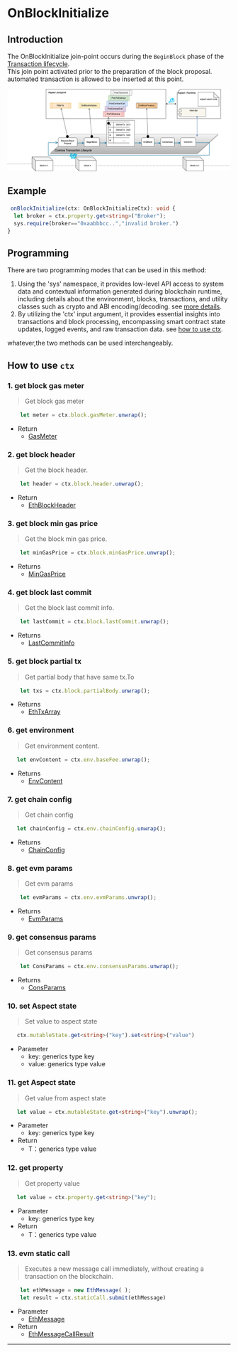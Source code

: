 # OnBlockInitialize

## Introduction

The OnBlockInitialize join-point occurs during the `BeginBlock` phase of the [Transaction lifecycle](https://docs.cosmos.network/v0.47/learn/beginner/tx-lifecycle).  
This join point activated prior to the preparation of the block proposal. automated transaction is allowed to be inserted at this point.

![img.png](../img/jp.png)

## Example
<!-- @formatter:off -->
```typescript
 onBlockInitialize(ctx: OnBlockInitializeCtx): void {
  let broker = ctx.property.get<string>("Broker");
  sys.require(broker=="0xaabbbcc..","invalid broker.")
}
```
<!-- @formatter:on -->

## Programming

There are two programming modes that can be used in this method:
1. Using the 'sys' namespace, it provides low-level API access to system data and contextual information generated during blockchain runtime, including details about the environment, blocks, transactions, and utility classes such as crypto and ABI encoding/decoding. see [more details](/develop/reference/aspect-lib/components/overview).
2. By utilizing the 'ctx' input argument, it provides essential insights into transactions and block processing, encompassing smart contract state updates, logged events, and raw transaction data. see [how to use ctx](#how-to-use-ctx).

whatever,the two methods can be used interchangeably.

## How to use `ctx`

### 1. get block gas meter

>Get block gas meter

<!-- @formatter:off -->
```typescript
    let meter = ctx.block.gasMeter.unwrap();
```
<!-- @formatter:on -->

* Return
  * <a href="/api/docs/classes/proto.GasMeter.html" target="_blank">GasMeter</a>

### 2. get block header

> Get the block header.

<!-- @formatter:off -->
```typescript
    let header = ctx.block.header.unwrap();
```
<!-- @formatter:on -->

* Return
  * <a href="/api/docs/classes/proto.EthBlockHeader.html" target="_blank">EthBlockHeader</a>

### 3. get block min gas price

> Get the block min gas price.

<!-- @formatter:off -->
```typescript
    let minGasPrice = ctx.block.minGasPrice.unwrap();
```
<!-- @formatter:on -->

* Returns
  * <a href="/api/docs/classes/proto.MinGasPrice.html" target="_blank">MinGasPrice</a>

### 4. get block last commit

> Get the block last commit info.

<!-- @formatter:off -->
```typescript
    let lastCommit = ctx.block.lastCommit.unwrap();
```
<!-- @formatter:on -->

* Returns
  * <a href="/api/docs/classes/proto.LastCommitInfo.html" target="_blank">LastCommitInfo</a>

### 5. get block partial tx

> Get partial body that have same tx.To

<!-- @formatter:off -->
```typescript
    let txs = ctx.block.partialBody.unwrap();
```
<!-- @formatter:on -->

* Returns
  * <a href="/api/docs/classes/proto.EthTxArray.html" target="_blank">EthTxArray</a>

### 6. get environment

> Get environment content.

<!-- @formatter:off -->
```typescript
   let envContent = ctx.env.baseFee.unwrap();
```
<!-- @formatter:on -->

* Returns
  * <a href="/api/docs/classes/proto.EnvContent.html" target="_blank">EnvContent</a>

### 7. get chain config

> Get chain config

<!-- @formatter:off -->
```typescript
   let chainConfig = ctx.env.chainConfig.unwrap();
```
<!-- @formatter:on -->

* Returns
  * <a href="/api/docs/classes/proto.ChainConfig.html" target="_blank">ChainConfig</a>

### 8. get evm params

> Get evm params

<!-- @formatter:off -->
```typescript
    let evmParams = ctx.env.evmParams.unwrap();
```
<!-- @formatter:on -->

* Returns
  * <a href="/api/docs/classes/proto.EvmParams.html" target="_blank">EvmParams</a>

### 9. get consensus params

> Get consensus params

<!-- @formatter:off -->
```typescript
    let ConsParams = ctx.env.consensusParams.unwrap();
```
<!-- @formatter:on -->

* Returns
  * <a href="/api/docs/classes/proto.ConsParams.html" target="_blank">ConsParams</a>

### 10. set Aspect state

> Set value to aspect state

<!-- @formatter:off -->
```typescript
   ctx.mutableState.get<string>("key").set<string>("value")
```
<!-- @formatter:on -->

* Parameter
  * key: generics type key
  * value: generics type value

### 11. get Aspect state

> Get value from aspect state

<!-- @formatter:off -->
```typescript
   let value = ctx.mutableState.get<string>("key").unwrap();
```
<!-- @formatter:on -->

* Parameter
  * key: generics type key
* Return
  * T：generics type value


### 12. get property

> Get property value

<!-- @formatter:off -->
```typescript
   let value = ctx.property.get<string>("key");
```
<!-- @formatter:on -->

* Parameter
  * key: generics type key
* Return
  * T：generics type value

### 13. evm static call

> Executes a new message call immediately, without creating a transaction on the blockchain.

<!-- @formatter:off -->
```typescript
    let ethMessage = new EthMessage( );
    let result = ctx.staticCall.submit(ethMessage)
```
<!-- @formatter:on -->

* Parameter
  * <a href="/api/docs/classes/proto.EthMessage.html" target="_blank">EthMessage</a>
* Return
  * <a href="/api/docs/classes/proto.EthMessageCallResult.html" target="_blank">EthMessageCallResult</a>

----